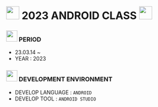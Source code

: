 # <img src = "https://cdn-icons-png.flaticon.com/128/4474/4474935.png" width = "35" height = "35"> 2023 ANDROID CLASS <img src = "https://cdn-icons-png.flaticon.com/128/4474/4474935.png" width = "35" height = "35" >

### <img src = "https://cdn-icons-png.flaticon.com/128/4341/4341050.png" width = "30" height = "30" > PERIOD 
- 23.03.14 ~ 
- YEAR : 2023

### <img src = "https://cdn-icons-png.flaticon.com/128/4341/4341102.png" width = "30" height = "30"> DEVELOPMENT ENVIRONMENT
- DEVELOP LANGUAGE :  ` ANDROID `
- DEVELOP TOOL : ` ANDROID STUDIO ` 

